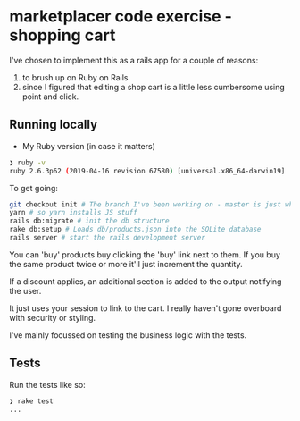 # marketplacer code exercise - shopping cart

I've chosen to implement this as a rails app for a couple of reasons:

1. to brush up on Ruby on Rails
2. since I figured that editing a shop cart is a little less cumbersome using point and click.

## Running locally

* My Ruby version (in case it matters)

```bash
❯ ruby -v
ruby 2.6.3p62 (2019-04-16 revision 67580) [universal.x86_64-darwin19]
```

To get going:

```bash
git checkout init # The branch I've been working on - master is just what I scaffolded out initially.
yarn # so yarn installs JS stuff
rails db:migrate # init the db structure
rake db:setup # Loads db/products.json into the SQLite database
rails server # start the rails development server
```

You can 'buy' products buy clicking the 'buy' link next to them. If you buy
the same product twice or more it'll just increment the quantity.

If a discount applies, an additional section is added to the output notifying the user.

It just uses your session to link to the cart. I really haven't gone overboard with security or styling.

I've mainly focussed on testing the business logic with the tests.

## Tests

Run the tests like so:

```bash
❯ rake test
...
```
